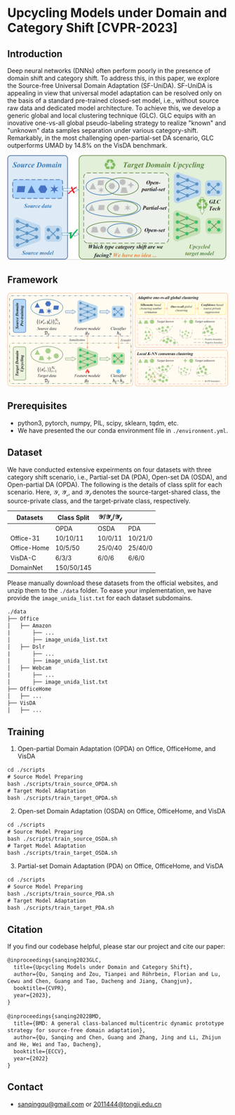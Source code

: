 
# Upcycling Models under Domain and Category Shift [CVPR-2023]

## Introduction
Deep neural networks (DNNs) often perform poorly in the presence of domain shift and category shift. To address this, in this paper, we explore the Source-free Universal Domain Adaptation (SF-UniDA). SF-UniDA is appealing in view that universal model adaptation can be resolved only on the basis of a standard pre-trained closed-set model, i.e., without source raw data and dedicated model architecture. To achieve this, we develop a generic global and local clustering technique (GLC). GLC equips with an inovative one-vs-all global pseudo-labeling strategy to realize "known" and "unknown" data samples separation under various category-shift. Remarkably, in the most challenging open-partial-set DA scenario, GLC outperforms UMAD by 14.8% on the VisDA benchmark.

<img src="figures/SFUNIDA.png" width="500"/>

## Framework
<img src="figures/GLC_framework.png" width="1000"/>

## Prerequisites
- python3, pytorch, numpy, PIL, scipy, sklearn, tqdm, etc.
- We have presented the our conda environment file in `./environment.yml`.

## Dataset
We have conducted extensive expeirments on four datasets with three category shift scenario, i.e., Partial-set DA (PDA), Open-set DA (OSDA), and Open-partial DA (OPDA). The following is the details of class split for each scenario. Here, $\mathcal{Y}$, $\mathcal{\bar{Y}_s}$, and $\mathcal{\bar{Y}_t}$ denotes the source-target-shared class, the source-private class, and the target-private class, respectively. 

| Datasets    | Class Split| $\mathcal{Y}/\mathcal{\bar{Y}_s}/\mathcal{\bar{Y}_t}$| |
| ----------- | --------   | -------- | -------- |
|     | OPDA       | OSDA     | PDA      |
| Office-31   | 10/10/11   | 10/0/11  | 10/21/0  |
| Office-Home | 10/5/50    | 25/0/40  | 25/40/0  |
| VisDA-C     | 6/3/3      | 6/0/6    | 6/6/0    |
| DomainNet   | 150/50/145 |          |          |

Please manually download these datasets from the official websites, and unzip them to the `./data` folder. To ease your implementation, we have provide the `image_unida_list.txt` for each dataset subdomains. 

```
./data
├── Office
│   ├── Amazon
|       ├── ...
│       ├── image_unida_list.txt
│   ├── Dslr
|       ├── ...
│       ├── image_unida_list.txt
│   ├── Webcam
|       ├── ...
│       ├── image_unida_list.txt
├── OfficeHome
│   ├── ...
├── VisDA
│   ├── ...
```

## Training
1. Open-partial Domain Adaptation (OPDA) on Office, OfficeHome, and VisDA
```
cd ./scripts
# Source Model Preparing
bash ./scripts/train_source_OPDA.sh
# Target Model Adaptation
bash ./scripts/train_target_OPDA.sh
```
2. Open-set Domain Adaptation (OSDA) on Office, OfficeHome, and VisDA
```
cd ./scripts
# Source Model Preparing
bash ./scripts/train_source_OSDA.sh
# Target Model Adaptation
bash ./scripts/train_target_OSDA.sh
```
3. Partial-set Domain Adaptation (PDA) on Office, OfficeHome, and VisDA
```
cd ./scripts
# Source Model Preparing
bash ./scripts/train_source_PDA.sh
# Target Model Adaptation
bash ./scripts/train_target_PDA.sh
```

## Citation
If you find our codebase helpful, please star our project and cite our paper:
```
@inproceedings{sanqing2023GLC,
  title={Upcycling Models under Domain and Category Shift},
  author={Qu, Sanqing and Zou, Tianpei and Röhrbein, Florian and Lu, Cewu and Chen, Guang and Tao, Dacheng and Jiang, Changjun},
  booktitle={CVPR},
  year={2023},
}

@inproceedings{sanqing2022BMD,
  title={BMD: A general class-balanced multicentric dynamic prototype strategy for source-free domain adaptation},
  author={Qu, Sanqing and Chen, Guang and Zhang, Jing and Li, Zhijun and He, Wei and Tao, Dacheng},
  booktitle={ECCV},
  year={2022}
}
```

## Contact
- sanqingqu@gmail.com or 2011444@tongji.edu.cn
